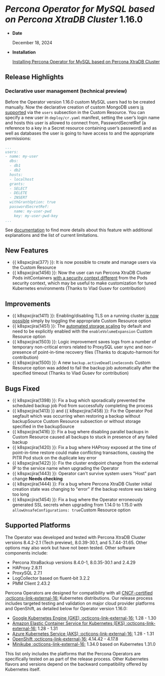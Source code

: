 # *Percona Operator for MySQL based on Percona XtraDB Cluster* 1.16.0

* **Date**

   December 18, 2024

* **Installation**

   [Installing Percona Operator for MySQL based on Percona XtraDB Cluster](../System-Requirements.md#installation-guidelines)

## Release Highlights

### Declarative user management (technical preview)

Before the Operator version 1.16.0 custom MySQL users had to be created manually. Now the declarative creation of custom MongoDB users [is supported](../users.md#unprivileged-users) via the `users` subsection in the Custom Resource. You can specify a new user in `deploy/cr.yaml` manifest, setting the user’s login name and hosts this user is allowed to connect from, PasswordSecretRef (a reference to a key in a Secret resource containing user’s password) and as well as databases the user is going to have access to and the appropriate permissions:

```yaml
...
users:
- name: my-user
  dbs:
  - db1
  - db2
  hosts:
  - localhost
  grants:
  - SELECT
  - DELETE
  - INSERT
  withGrantOption: true
  passwordSecretRef:
    name: my-user-pwd
    key: my-user-pwd-key
...
```

See [documentation](../users.md#unprivileged-users) to find more details about this feature with additional explanations and the list of current limitations.

## New Features 

* {{ k8spxcjira(377) }}: It is now possible to create and manage users via the Custom Resource
* {{ k8spxcjira(1456) }}: Now the user can run Percona XtraDB Cluster Pods initContainers [with a security context different](../operator.md#initcontainercontainersecuritycontext) from the Pods security context, which may be useful to make customization for tuned Kubernetes environments (Thanks to Vlad Gusev for contribution)

## Improvements

* {{ k8spxcjira(1411) }}: Enabling/disabling TLS on a running cluster [is now possible](../TLS.md#enabling-or-disabling-tls-on-a-running-cluster) simply by toggling the appropriate Custom Resource option
* {{ k8spxcjira(1451) }}: The [automated storage scaling](../scaling.md#automated-scaling-with-volume-expansion-capability) by default and need to be explicitly enabled with the `enableVolumeExpansion` Custom Resource option
* {{ k8spxcjira(1503) }}: Logic improvement saves logs from a number of temporary non-critical errors related to ProxySQL user sync and non-presence of point-in-time recovery files (Thanks to dcaputo-harmoni for contribution)
* {{ k8spxcjira(1500) }}: A new `backup.activeDeadlineSeconds` Custom Resource option was added to fail the backup job automatically after the specified timeout (Thanks to Vlad Gusev for contribution)

## Bugs Fixed

* {{ k8spxcjira(1398) }}: Fix a bug which sporadically prevented the scheduled backup job Pod from successfully completing the process
* {{ k8spxcjira(1413) }} and {{ k8spxcjira(1458) }}: Fix the Operator Pod segfault which was occurring when restoring a backup without backupSource Custom Resource subsection or without storage specified in the backupSource
* {{ k8spxcjira(1416) }}: Fix a bug where disabling parallel backups in Custom Resource caused all backups to stuck in presence of any failed backup
* {{ k8spxcjira(1420) }}: Fix a bug where HAProxy exposed at the time of point-in-time restore could make conflicting transactions, causing the PITR Pod stuck on the duplicate key error
* {{ k8spxcjira(1422) }}: Fix the cluster endpoint change from the external IP to the service name when upgrading the Operator
* {{ k8spxcjira(1443) }}: Operator can't survive system users "Host" part change **Needs checking**
* {{ k8spxcjira(1444) }}: Fix a bug where Percona XtraDB Cluster initial creation state was changing to "error" if the backup restore was taking too long
* {{ k8spxcjira(1454) }}: Fix a bug where the Operator erroneously generated SSL secrets when upgrading from 1.14.0 to 1.15.0 with `allowUnsafeConfigurations: true`Custom Resource option

## Supported Platforms

The Operator was developed and tested with Percona XtraDB Cluster versions 8.4.2-2.1 (Tech preview), 8.0.39-30.1, and 5.7.44-31.65. Other options may also work but have not been tested. Other software components include:

* Percona XtraBackup versions 8.4.0-1, 8.0.35-30.1 and 2.4.29
* HAProxy 2.8.11
* ProxySQL 2.7.1
* LogCollector based on fluent-bit 3.2.2
* PMM Client 2.43.2

Percona Operators are designed for compatibility with all [CNCF-certified :octicons-link-external-16:](https://www.cncf.io/training/certification/software-conformance/) Kubernetes distributions. Our release process includes targeted testing and validation on major cloud provider platforms and OpenShift, as detailed below for Operator version 1.16.0:

* [Google Kubernetes Engine (GKE) :octicons-link-external-16:](https://cloud.google.com/kubernetes-engine) 1.28 - 1.30
* [Amazon Elastic Container Service for Kubernetes (EKS) :octicons-link-external-16:](https://aws.amazon.com) 1.28 - 1.31
* [Azure Kubernetes Service (AKS) :octicons-link-external-16:](https://azure.microsoft.com/en-us/services/kubernetes-service/) 1.28 - 1.31
* [OpenShift :octicons-link-external-16:](https://www.redhat.com/en/technologies/cloud-computing/openshift) 4.14.42 - 4.17.8
* [Minikube :octicons-link-external-16:](https://minikube.sigs.k8s.io/docs/) 1.34.0 based on Kubernetes 1.31.0

This list only includes the platforms that the Percona Operators are specifically tested on as part of the release process. Other Kubernetes flavors and versions depend on the backward compatibility offered by Kubernetes itself.
